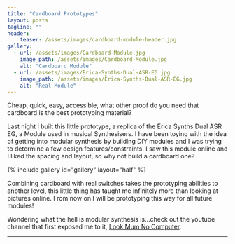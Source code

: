 ```yaml
---
title: "Cardboard Prototypes"
layout: posts
tagline: ""
header:
    teaser: /assets/images/cardboard-module-header.jpg
gallery:
  - url: /assets/images/Cardboard-Module.jpg
    image_path: /assets/images/Cardboard-Module.jpg
    alt: "Cardboard Module"
  - url: /assets/images/Erica-Synths-Dual-ASR-EG.jpg
    image_path: /assets/images/Erica-Synths-Dual-ASR-EG.jpg
    alt: "Real Module"
---
```


Cheap, quick, easy, accessible, what other proof do you need that cardboard is the best prototyping material?

Last night I built this little prototype, a replica of the Erica Synths Dual ASR EG, a Module used in musical Synthesisers. I have been toying with the idea of getting into modular synthesis by building DIY modules and I was trying to determine a few design features/constraints. I saw this module online and I liked the spacing and layout, so why not build a cardboard one?

{% include gallery id="gallery" layout="half" %}

Combining cardboard with real switches takes the prototyping abilities to another level, this little thing has taught me infinitely more than looking at pictures online. From now on I will be prototyping this way for all future modules!

Wondering what the hell is modular synthesis is...check out the youtube channel that first exposed me to it, [Look Mum No Computer](https://www.youtube.com/channel/UCafxR2HWJRmMfSdyZXvZMTw).

***